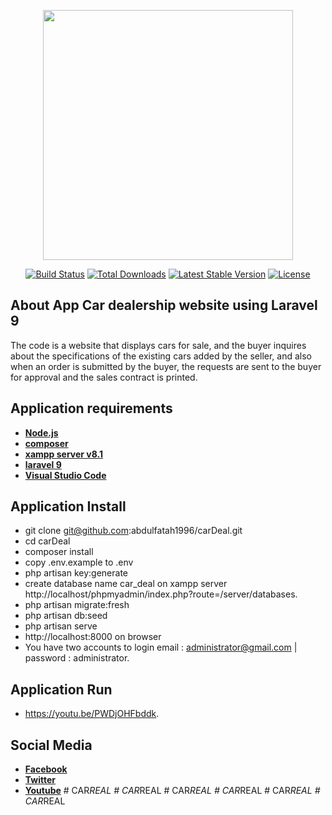 <p align="center"><a href="https://laravel.com" target="_blank"><img src="https://raw.githubusercontent.com/laravel/art/master/logo-lockup/5%20SVG/2%20CMYK/1%20Full%20Color/laravel-logolockup-cmyk-red.svg" width="400"></a></p>

<p align="center">
<a href="https://travis-ci.org/laravel/framework"><img src="https://travis-ci.org/laravel/framework.svg" alt="Build Status"></a>
<a href="https://packagist.org/packages/laravel/framework"><img src="https://img.shields.io/packagist/dt/laravel/framework" alt="Total Downloads"></a>
<a href="https://packagist.org/packages/laravel/framework"><img src="https://img.shields.io/packagist/v/laravel/framework" alt="Latest Stable Version"></a>
<a href="https://packagist.org/packages/laravel/framework"><img src="https://img.shields.io/packagist/l/laravel/framework" alt="License"></a>
</p>

## About App Car dealership website using Laravel 9

The code is a website that displays cars for sale, and the buyer inquires about the specifications of the existing cars added by the seller, and also when an order is submitted by the buyer, the requests are sent to the buyer for approval and the sales contract is printed.

## Application requirements

- **[Node.js](https://nodejs.org/en/)**
- **[composer](https://getcomposer.org/)**
- **[xampp server v8.1](https://www.apachefriends.org/index.html)**
- **[laravel 9](https://laravel.com/)**
- **[Visual Studio Code](https://code.visualstudio.com/)**

## Application Install
- git clone git@github.com:abdulfatah1996/carDeal.git
- cd carDeal
- composer install
- copy .env.example to .env
- php artisan key:generate
- create database name car_deal on xampp server http://localhost/phpmyadmin/index.php?route=/server/databases.
- php artisan migrate:fresh
- php artisan db:seed
- php artisan serve
- http://localhost:8000 on browser
- You have two accounts to login email : administrator@gmail.com | password : administrator.

## Application Run
- https://youtu.be/PWDjOHFbddk.

## Social Media
- **[Facebook](https://www.facebook.com/abdelfatahMain)**
- **[Twitter](https://twitter.com/abdelfatah_1996)**
- **[Youtube](https://www.youtube.com/channel/UCG-AGtKVzTwCIfiL0J3-6_w)**
#   C A R _ R E A L  
 #   C A R _ R E A L  
 #   C A R _ R E A L  
 #   C A R _ R E A L  
 #   C A R _ R E A L  
 #   C A R _ R E A L  
 